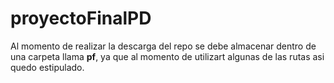 ﻿# proyectoFinalPD


Al momento de realizar la descarga del repo se debe almacenar dentro de una carpeta llama **pf**, ya que al momento de utilizart algunas de las rutas asi quedo estipulado.
